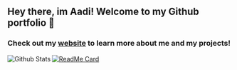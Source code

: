 ## Hey there, im Aadi! Welcome to my Github portfolio 👋

### Check out my [website][website] to learn more about me and my projects!

<img align="left" alt="Github Stats" src="https://github-readme-stats.codestackr.vercel.app/api?username=aadiamazing5&show_icons=true&hide_border=true" />

<!-- [![Top Langs](https://github-readme-stats.vercel.app/api/top-langs/?username=aadiamazing5)] -->
[![ReadMe Card](https://github-readme-stats.vercel.app/api/pin/?username=aadiamazing5&repo=RandomBot)](https://github.com/aadiamazing5/RandomBot)

[website]: https://aadiamazing5.github.io/
